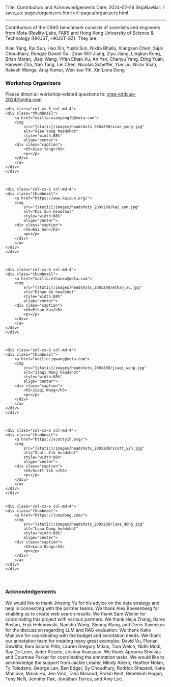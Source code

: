 Title: Contributors and Acknowledgements
Date: 2024-07-26
SkipNavBar: 1
save_as: pages/organizers.html
url: pages/organizers.html

<hr>

Contributors of the CRAG benchmark consists of scientists and engineers from Meta (Reality-Labs, FAIR) and Hong Kong University of Science & Technology (HKUST, HKUST-GZ). They are:

Xiao Yang, Kai Sun, Hao Xin, Yushi Sun, Nikita Bhalla, Xiangsen Chen, Sajal Choudhary, Rongze Daniel Gui, Ziran Will Jiang, Ziyu Jiang, Lingkun Kong, Brian Moran, Jiaqi Wang, Yifan Ethan Xu, An Yan, Chenyu Yang, Eting Yuan, Hanwen Zha, Nan Tang, Lei Chen, Nicolas Scheffer, Yue Liu, Nirav Shah, Rakesh Wanga, Anuj Kumar, Wen-tau Yih, Xin Luna Dong

### Workshop Organizers

Please direct all workshop-related questions to: <a href="mailto:crag-kddcup-2024@meta.com">crag-kddcup-2024@meta.com</a>


<div class="container">
<div class="row display-flex">

    <div class="col-xs-6 col-md-4">
    <div class="thumbnail">
        <a href="mailto:xiaoyangfb@meta.com">
        <img
            src="{static}/images/headshots_200x200/xiao_yang.jpg"
            alt="Xiao Yang headshot"
            style="width:88%"
            align="center">
        <div class="caption">
            <h5>Xiao Yang</h5>
            <p></p>
        </div>
        </a>
    </div>
    </div>



    <div class="col-xs-6 col-md-4">
    <div class="thumbnail">
        <a href="https://www.kaisun.org/">
        <img
            src="{static}/images/headshots_200x200/kai_sun.jpg"
            alt="Kai Sun headshot"
            style="width:88%"
            align="center">
        <div class="caption">
            <h5>Kai Sun</h5>
            <p></p>
        </div>
        </a>
    </div>
    </div>



    <div class="col-xs-6 col-md-4">
    <div class="thumbnail">
        <a href="mailto:ethanxu@meta.com">
        <img
            src="{static}/images/headshots_200x200/ethan_xu.jpg"
            alt="Ethan Xu headshot"
            style="width:88%"
            align="center">
        <div class="caption">
            <h5>Ethan Xu</h5>
            <p></p>
        </div>
        </a>
    </div>
    </div>



    <div class="col-xs-6 col-md-4">
    <div class="thumbnail">
        <a href="mailto:jqwang@meta.com">
        <img
            src="{static}/images/headshots_200x200/jiaqi_wang.jpg"
            alt="Jiaqi Wang headshot"
            style="width:88%"
            align="center">
        <div class="caption">
            <h5>Jiaqi Wang</h5>
            <p></p>
        </div>
        </a>
    </div>
    </div>



    <div class="col-xs-6 col-md-4">
    <div class="thumbnail">
        <a href="https://scottyih.org/">
        <img
            src="{static}/images/headshots_200x200/scott_yih.jpg"
            alt="Scott Yih headshot"
            style="width:88%"
            align="center">
        <div class="caption">
            <h5>Scott Yih </h5>
            <p></p>
        </div>
        </a>
    </div>
    </div>


    <div class="col-xs-6 col-md-4">
    <div class="thumbnail">
        <a href="https://lunadong.com/">
        <img
            src="{static}/images/headshots_200x200/luna_dong.jpg"
            alt="Luna Dong headshot"
            style="width:88%"
            align="center">
        <div class="caption">
            <h5>Luna Dong</h5>
            <p></p>
        </div>
        </a>
    </div>
    </div>

</div>
</div>
<br />

### Acknowledgements

We would like to thank Jinsong Yu for his advice on the data strategy and help in connecting with the partner teams.
We thank Alex Boesenberg for enabling us to create web search results. We thank Sam Wexler for coordinating this project with various partners. We thank Hejia Zhang, Rares Bostan, Eryk Helenowski, Nanshu Wang, Sinong Wang, and Denis Savenkov for the discussion regarding LLM and RAG evaluation. We thank Katie Manlove for coordinating with the budget and annotation needs. We thank our annotation team for creating many great examples: David Vu, Florian Gawlitta, Rani Salomi Pitta, Lauren Gregory Mikus, Tara Welch, Nidhi Modi, Ray De Leon, Jader Ricarte, Joshua Aranzaso. We thank Apoorva Srinivas and Courtnee Parker for coordinating the annotation tasks. We would like to acknowledge the support from Jackie Leader, Mindy Abern, Heather Nolan, Ty Toledano, George Lan, Ben Edgar, Sy Choudhury, Rodrick Shepard, Katie Manlove, Mavis Hu, Jen Vinz, Taha Masood, Parkin Kent, Rebekkah Hogan, Tony Nelli, Jennifer Pak, Jonathan Torres, and Amy Lee.
